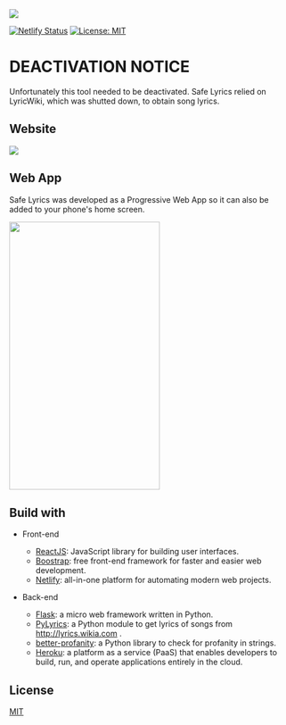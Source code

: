<img src="https://i.ibb.co/3mgBNhp/head.png">

[![Netlify Status](https://api.netlify.com/api/v1/badges/df95da14-416e-4ea2-b4a6-90f588c93c77/deploy-status)](https://app.netlify.com/sites/safe-lyrics/deploys)
[![License: MIT](https://img.shields.io/badge/License-MIT-yellow.svg)](https://opensource.org/licenses/MIT)


# DEACTIVATION NOTICE
Unfortunately this tool needed to be deactivated. Safe Lyrics relied on LyricWiki, which was shutted down, to obtain song lyrics.

## Website

<img src="https://i.ibb.co/pwd7Mdj/screen.gif">


## Web App

Safe Lyrics was developed as a Progressive Web App so it can also be added to your phone's home screen.


<img src="https://i.ibb.co/Zmq6901/Screenshot-20191117-234005-Chrome.jpg" width="270" height="480">


## Build with

- Front-end
  - [ReactJS](https://reactjs.org/): JavaScript library for building user interfaces.
  - [Boostrap](https://getbootstrap.com/): free front-end framework for faster and easier web development.
  - [Netlify](https://www.netlify.com/): all-in-one platform for automating modern web projects.

- Back-end
  - [Flask](https://www.palletsprojects.com/p/flask/): a micro web framework written in Python.
  - [PyLyrics](https://github.com/geekpradd/PyLyrics): a Python module to get lyrics of songs from http://lyrics.wikia.com .
  - [better-profanity](https://github.com/snguyenthanh/better_profanity): a Python library to check for profanity in strings.
  - [Heroku](https://www.heroku.com): a platform as a service (PaaS) that enables developers to build, run, and operate applications entirely in the cloud.
 
 ## License
 [MIT](https://opensource.org/licenses/MIT)

